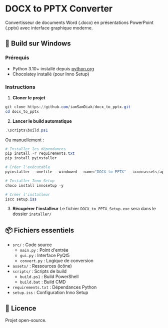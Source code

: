 # DOCX to PPTX Converter

Convertisseur de documents Word (.docx) en présentations PowerPoint (.pptx) avec interface graphique moderne.

## 🚀 Build sur Windows

### Prérequis
- Python 3.10+ installé depuis [python.org](https://www.python.org/downloads/)
- Chocolatey installé (pour Inno Setup)

### Instructions

1. **Cloner le projet**
```powershell
git clone https://github.com/iamSamDiak/docx_to_pptx.git
cd docx_to_pptx
```

2. **Lancer le build automatique**
```powershell
.\scripts\build.ps1
```

Ou manuellement :
```powershell
# Installer les dépendances
pip install -r requirements.txt
pip install pyinstaller

# Créer l'exécutable
pyinstaller --onefile --windowed --name="DOCX to PPTX" --icon=assets/app.ico --collect-all PyQt5 --collect-all docx --collect-all pptx --collect-all lxml src/main.py

# Installer Inno Setup
choco install innosetup -y

# Créer l'installeur
iscc setup.iss
```

3. **Récupérer l'installeur**
Le fichier `DOCX_to_PPTX_Setup.exe` sera dans le dossier `installer/`

## 📦 Fichiers essentiels

- `src/` : Code source
  - `main.py` : Point d'entrée
  - `gui.py` : Interface PyQt5
  - `convert.py` : Logique de conversion
- `assets/` : Ressources (icône)
- `scripts/` : Scripts de build
  - `build.ps1` : Build PowerShell
  - `build.bat` : Build CMD
- `requirements.txt` : Dépendances Python
- `setup.iss` : Configuration Inno Setup

## 📝 Licence

Projet open-source.
